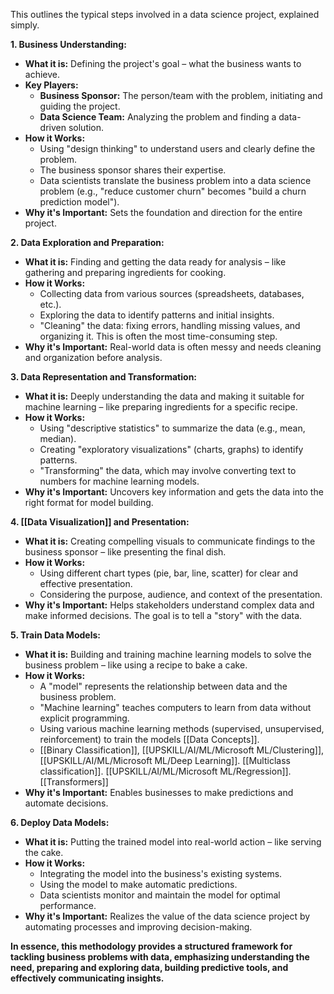
This outlines the typical steps involved in a data science project, explained simply.

**1. Business Understanding:**

* **What it is:** Defining the project's goal – what the business wants to achieve.
* **Key Players:**
    * **Business Sponsor:** The person/team with the problem, initiating and guiding the project.
    * **Data Science Team:** Analyzing the problem and finding a data-driven solution.
* **How it Works:**
    * Using "design thinking" to understand users and clearly define the problem.
    * The business sponsor shares their expertise.
    * Data scientists translate the business problem into a data science problem (e.g., "reduce customer churn" becomes "build a churn prediction model").
* **Why it's Important:** Sets the foundation and direction for the entire project.

**2. Data Exploration and Preparation:**

* **What it is:** Finding and getting the data ready for analysis – like gathering and preparing ingredients for cooking.
* **How it Works:**
    * Collecting data from various sources (spreadsheets, databases, etc.).
    * Exploring the data to identify patterns and initial insights.
    * "Cleaning" the data: fixing errors, handling missing values, and organizing it. This is often the most time-consuming step.
* **Why it's Important:** Real-world data is often messy and needs cleaning and organization before analysis.

**3. Data Representation and Transformation:**

* **What it is:** Deeply understanding the data and making it suitable for machine learning – like preparing ingredients for a specific recipe.
* **How it Works:**
    * Using "descriptive statistics" to summarize the data (e.g., mean, median).
    * Creating "exploratory visualizations" (charts, graphs) to identify patterns.
    * "Transforming" the data, which may involve converting text to numbers for machine learning models.
* **Why it's Important:** Uncovers key information and gets the data into the right format for model building.

**4. [[Data Visualization]] and Presentation:**

* **What it is:** Creating compelling visuals to communicate findings to the business sponsor – like presenting the final dish.
* **How it Works:**
    * Using different chart types (pie, bar, line, scatter) for clear and effective presentation.
    * Considering the purpose, audience, and context of the presentation.
* **Why it's Important:** Helps stakeholders understand complex data and make informed decisions. The goal is to tell a "story" with the data.

**5. Train Data Models:**

* **What it is:** Building and training machine learning models to solve the business problem – like using a recipe to bake a cake.
* **How it Works:**
    * A "model" represents the relationship between data and the business problem.
    * "Machine learning" teaches computers to learn from data without explicit programming.
    * Using various machine learning methods (supervised, unsupervised, reinforcement) to train the models [[Data Concepts]].
    * [[Binary Classification]], [[UPSKILL/AI/ML/Microsoft ML/Clustering]], [[UPSKILL/AI/ML/Microsoft ML/Deep Learning]]. [[Multiclass classification]]. [[UPSKILL/AI/ML/Microsoft ML/Regression]]. [[Transformers]]
* **Why it's Important:** Enables businesses to make predictions and automate decisions.

**6. Deploy Data Models:**

* **What it is:** Putting the trained model into real-world action – like serving the cake.
* **How it Works:**
    * Integrating the model into the business's existing systems.
    * Using the model to make automatic predictions.
    * Data scientists monitor and maintain the model for optimal performance.
* **Why it's Important:** Realizes the value of the data science project by automating processes and improving decision-making.

**In essence, this methodology provides a structured framework for tackling business problems with data, emphasizing understanding the need, preparing and exploring data, building predictive tools, and effectively communicating insights.**